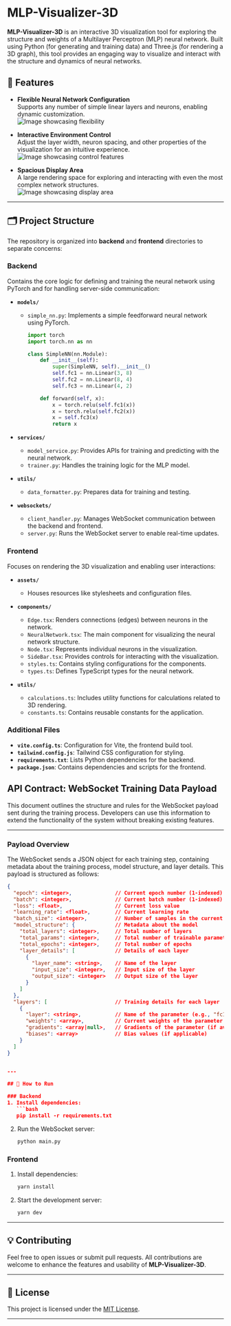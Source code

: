 
# MLP-Visualizer-3D

**MLP-Visualizer-3D** is an interactive 3D visualization tool for exploring the structure and weights of a Multilayer Perceptron (MLP) neural network. Built using Python (for generating and training data) and Three.js (for rendering a 3D graph), this tool provides an engaging way to visualize and interact with the structure and dynamics of neural networks.

## 🌟 Features

- **Flexible Neural Network Configuration**  
  Supports any number of simple linear layers and neurons, enabling dynamic customization.  
  ![Image showcasing flexibility](https://github.com/user-attachments/assets/a785c650-5076-463b-be7f-731319d3bb02)

- **Interactive Environment Control**  
  Adjust the layer width, neuron spacing, and other properties of the visualization for an intuitive experience.  
  ![Image showcasing control features](https://github.com/user-attachments/assets/bac494e4-a902-423d-8e3b-138a56807253)

- **Spacious Display Area**  
  A large rendering space for exploring and interacting with even the most complex network structures.  
  ![Image showcasing display area](https://github.com/user-attachments/assets/a5f4fccf-4a47-4ea0-b335-83b5480e248b)

---

## 🗂️ Project Structure

The repository is organized into **backend** and **frontend** directories to separate concerns:

### **Backend**  
Contains the core logic for defining and training the neural network using PyTorch and for handling server-side communication:  
- **`models/`**  
  - `simple_nn.py`: Implements a simple feedforward neural network using PyTorch.  
    ```python
    import torch
    import torch.nn as nn
    
    class SimpleNN(nn.Module):
        def __init__(self):
            super(SimpleNN, self).__init__()
            self.fc1 = nn.Linear(3, 8)
            self.fc2 = nn.Linear(8, 4)
            self.fc3 = nn.Linear(4, 2)
    
        def forward(self, x):
            x = torch.relu(self.fc1(x))
            x = torch.relu(self.fc2(x))
            x = self.fc3(x)
            return x
    ```
- **`services/`**  
  - `model_service.py`: Provides APIs for training and predicting with the neural network.  
  - `trainer.py`: Handles the training logic for the MLP model.  

- **`utils/`**  
  - `data_formatter.py`: Prepares data for training and testing.  

- **`websockets/`**  
  - `client_handler.py`: Manages WebSocket communication between the backend and frontend.  
  - `server.py`: Runs the WebSocket server to enable real-time updates.

### **Frontend**  
Focuses on rendering the 3D visualization and enabling user interactions:  
- **`assets/`**  
  - Houses resources like stylesheets and configuration files.  

- **`components/`**  
  - `Edge.tsx`: Renders connections (edges) between neurons in the network.  
  - `NeuralNetwork.tsx`: The main component for visualizing the neural network structure.  
  - `Node.tsx`: Represents individual neurons in the visualization.  
  - `SideBar.tsx`: Provides controls for interacting with the visualization.  
  - `styles.ts`: Contains styling configurations for the components.  
  - `types.ts`: Defines TypeScript types for the neural network.  

- **`utils/`**  
  - `calculations.ts`: Includes utility functions for calculations related to 3D rendering.  
  - `constants.ts`: Contains reusable constants for the application.  

### Additional Files
- **`vite.config.ts`**: Configuration for Vite, the frontend build tool.  
- **`tailwind.config.js`**: Tailwind CSS configuration for styling.  
- **`requirements.txt`**: Lists Python dependencies for the backend.  
- **`package.json`**: Contains dependencies and scripts for the frontend.  


## API Contract: WebSocket Training Data Payload

This document outlines the structure and rules for the WebSocket payload sent during the training process. Developers can use this information to extend the functionality of the system without breaking existing features.

---

### **Payload Overview**
The WebSocket sends a JSON object for each training step, containing metadata about the training process, model structure, and layer details. This payload is structured as follows:

```json
{
  "epoch": <integer>,              // Current epoch number (1-indexed)
  "batch": <integer>,              // Current batch number (1-indexed)
  "loss": <float>,                 // Current loss value
  "learning_rate": <float>,        // Current learning rate
  "batch_size": <integer>,         // Number of samples in the current batch
  "model_structure": {             // Metadata about the model
    "total_layers": <integer>,     // Total number of layers
    "total_params": <integer>,     // Total number of trainable parameters
    "total_epochs": <integer>,     // Total number of epochs
    "layer_details": [             // Details of each layer
      {
        "layer_name": <string>,    // Name of the layer
        "input_size": <integer>,   // Input size of the layer
        "output_size": <integer>   // Output size of the layer
      }
    ]
  },
  "layers": [                      // Training details for each layer
    {
      "layer": <string>,           // Name of the parameter (e.g., "fc1.weight")
      "weights": <array>,          // Current weights of the parameter
      "gradients": <array|null>,   // Gradients of the parameter (if available)
      "biases": <array>            // Bias values (if applicable)
    }
  ]
}


---

## 🚀 How to Run

### Backend
1. Install dependencies:
   ```bash
   pip install -r requirements.txt
   ```
2. Run the WebSocket server:
   ```bash
   python main.py
   ```

### Frontend
1. Install dependencies:
   ```bash
   yarn install
   ```
2. Start the development server:
   ```bash
   yarn dev
   ```

---

## 💡 Contributing

Feel free to open issues or submit pull requests. All contributions are welcome to enhance the features and usability of **MLP-Visualizer-3D**.

---

## 📄 License

This project is licensed under the [MIT License](LICENSE).

---
